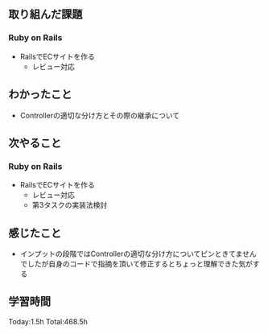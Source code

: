 ## 取り組んだ課題
### Ruby on Rails
- RailsでECサイトを作る
  - レビュー対応
## わかったこと
- Controllerの適切な分け方とその際の継承について
## 次やること
### Ruby on Rails
- RailsでECサイトを作る
  - レビュー対応
  - 第3タスクの実装法検討
## 感じたこと
- インプットの段階ではControllerの適切な分け方についてピンときてませんでしたが自身のコードで指摘を頂いて修正するとちょっと理解できた気がする
## 学習時間
Today:1.5h Total:468.5h
